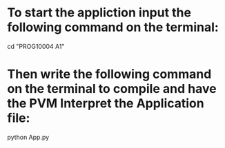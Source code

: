 # To start the appliction input the following command on the terminal:
cd "PROG10004 A1"

# Then write the following command on the terminal to compile and have the PVM Interpret the Application file:
python App.py